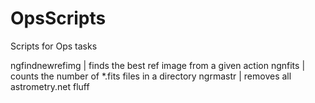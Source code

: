 # OpsScripts
Scripts for Ops tasks

ngfindnewrefimg | finds the best ref image from a given action
ngnfits | counts the number of *.fits files in a directory
ngrmastr | removes all astrometry.net fluff
